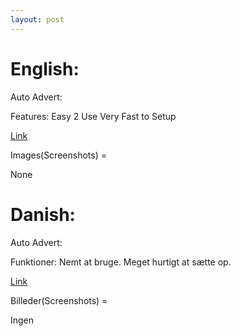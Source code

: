```yaml
---
layout: post
---
```


# English:

Auto Advert:

Features:
Easy 2 Use
Very Fast to Setup

[Link][1]

Images(Screenshots) =

None

# Danish:
Auto Advert:

Funktioner:
Nemt at bruge.
Meget hurtigt at sætte op.

[Link][1]

Billeder(Screenshots) =

Ingen

[1]: https://pastebin.com/zquC1R9N